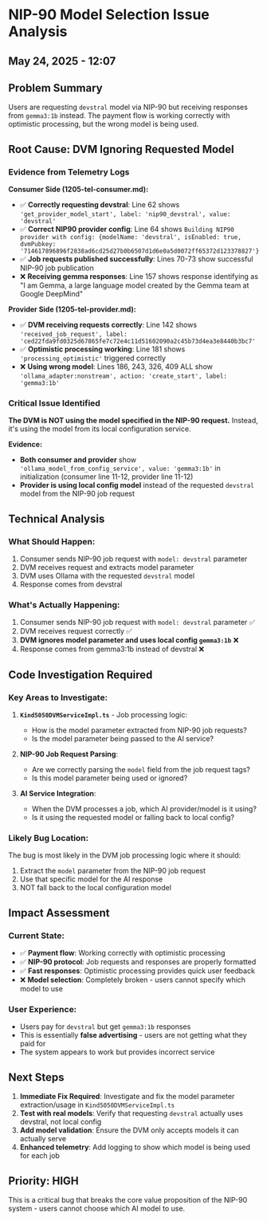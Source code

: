 # NIP-90 Model Selection Issue Analysis
## May 24, 2025 - 12:07

## Problem Summary
Users are requesting `devstral` model via NIP-90 but receiving responses from `gemma3:1b` instead. The payment flow is working correctly with optimistic processing, but the wrong model is being used.

## Root Cause: DVM Ignoring Requested Model

### Evidence from Telemetry Logs

**Consumer Side (1205-tel-consumer.md):**
- ✅ **Correctly requesting devstral**: Line 62 shows `'get_provider_model_start', label: 'nip90_devstral', value: 'devstral'`
- ✅ **Correct NIP90 provider config**: Line 64 shows `Building NIP90 provider with config: {modelName: 'devstral', isEnabled: true, dvmPubkey: '714617896896f2838ad6cd25d27b0b6507d1d6e0a5d0072ff65372d123378827'}`
- ✅ **Job requests published successfully**: Lines 70-73 show successful NIP-90 job publication
- ❌ **Receiving gemma responses**: Line 157 shows response identifying as "I am Gemma, a large language model created by the Gemma team at Google DeepMind"

**Provider Side (1205-tel-provider.md):**
- ✅ **DVM receiving requests correctly**: Line 142 shows `'received_job_request', label: 'ced22fda9fd0325d67865fe7c72e4c11d51602090a2c45b73d4ea3e8440b3bc7'`
- ✅ **Optimistic processing working**: Line 181 shows `'processing_optimistic'` triggered correctly
- ❌ **Using wrong model**: Lines 186, 243, 326, 409 ALL show `'ollama_adapter:nonstream', action: 'create_start', label: 'gemma3:1b'`

### Critical Issue Identified

**The DVM is NOT using the model specified in the NIP-90 request.** Instead, it's using the model from its local configuration service.

**Evidence:**
- **Both consumer and provider** show `'ollama_model_from_config_service', value: 'gemma3:1b'` in initialization (consumer line 11-12, provider line 11-12)
- **Provider is using local config model** instead of the requested `devstral` model from the NIP-90 job request

## Technical Analysis

### What Should Happen:
1. Consumer sends NIP-90 job request with `model: devstral` parameter
2. DVM receives request and extracts model parameter
3. DVM uses Ollama with the requested `devstral` model
4. Response comes from devstral

### What's Actually Happening:
1. Consumer sends NIP-90 job request with `model: devstral` parameter ✅
2. DVM receives request correctly ✅  
3. **DVM ignores model parameter and uses local config `gemma3:1b`** ❌
4. Response comes from gemma3:1b instead of devstral ❌

## Code Investigation Required

### Key Areas to Investigate:

1. **`Kind5050DVMServiceImpl.ts`** - Job processing logic:
   - How is the model parameter extracted from NIP-90 job requests?
   - Is the model parameter being passed to the AI service?

2. **NIP-90 Job Request Parsing**:
   - Are we correctly parsing the `model` field from the job request tags?
   - Is this model parameter being used or ignored?

3. **AI Service Integration**:
   - When the DVM processes a job, which AI provider/model is it using?
   - Is it using the requested model or falling back to local config?

### Likely Bug Location:

The bug is most likely in the DVM job processing logic where it should:
1. Extract the `model` parameter from the NIP-90 job request
2. Use that specific model for the AI response
3. NOT fall back to the local configuration model

## Impact Assessment

### Current State:
- ✅ **Payment flow**: Working correctly with optimistic processing
- ✅ **NIP-90 protocol**: Job requests and responses are properly formatted
- ✅ **Fast responses**: Optimistic processing provides quick user feedback
- ❌ **Model selection**: Completely broken - users cannot specify which model to use

### User Experience:
- Users pay for `devstral` but get `gemma3:1b` responses
- This is essentially **false advertising** - users are not getting what they paid for
- The system appears to work but provides incorrect service

## Next Steps

1. **Immediate Fix Required**: Investigate and fix the model parameter extraction/usage in `Kind5050DVMServiceImpl.ts`
2. **Test with real models**: Verify that requesting `devstral` actually uses devstral, not local config
3. **Add model validation**: Ensure the DVM only accepts models it can actually serve
4. **Enhanced telemetry**: Add logging to show which model is being used for each job

## Priority: HIGH
This is a critical bug that breaks the core value proposition of the NIP-90 system - users cannot choose which AI model to use.
